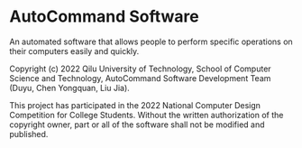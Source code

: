 # AutoCommand Software

An automated software that allows people to perform specific operations on their computers easily and quickly.

Copyright (c) 2022 Qilu University of Technology, School of Computer Science and Technology, AutoCommand Software Development Team (Duyu, Chen Yongquan, Liu Jia).

This project has participated in the 2022 National Computer Design Competition for College Students. Without the written authorization of the copyright owner, part or all of the software shall not be modified and published.



